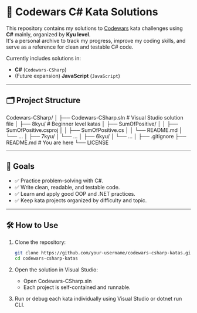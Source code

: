 # 🧠 Codewars C# Kata Solutions

This repository contains my solutions to [Codewars](https://www.codewars.com/) kata challenges using **C#** mainly, organized by **Kyu level**.  
It's a personal archive to track my progress, improve my coding skills, and serve as a reference for clean and testable C# code.

Currently includes solutions in:
- **C#** (`Codewars-CSharp`)
- (Future expansion) **JavaScript** (`JavaScript`)


---

## 🗂️ Project Structure

Codewars-CSharp/ │ ├── Codewars-CSharp.sln # Visual Studio solution file │ ├── 8kyu/ # Beginner level katas │ ├── SumOfPositive/
│ │ ├── SumOfPositive.csproj │ │ ├── SumOfPositive.cs │ │ └── README.md │ └── ... │ ├── 7kyu/ │ └── ... │ ├── 6kyu/ │ └── ... │ ├── .gitignore ├── README.md # You are here └── LICENSE


---

## 🎯 Goals

- ✅ Practice problem-solving with C#.
- ✅ Write clean, readable, and testable code.
- ✅ Learn and apply good OOP and .NET practices.
- ✅ Keep kata projects organized by difficulty and topic.

---

## 🛠️ How to Use

1. Clone the repository:
   ```bash
   git clone https://github.com/your-username/codewars-csharp-katas.git
   cd codewars-csharp-katas
2. Open the solution in Visual Studio:
    - Open Codewars-CSharp.sln
    - Each project is self-contained and runnable.

3. Run or debug each kata individually using Visual Studio or dotnet run CLI.